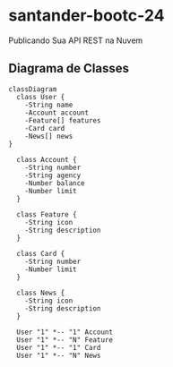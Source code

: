 # santander-bootc-24
Publicando Sua API REST na Nuvem

## Diagrama de Classes

```mermaid
classDiagram
  class User {
    -String name
    -Account account
    -Feature[] features
    -Card card
    -News[] news 
}
  
  class Account {
    -String number
    -String agency
    -Number balance
    -Number limit 
  }
  
  class Feature {
    -String icon
    -String description
  }
  
  class Card {
    -String number
    -Number limit
  }
  
  class News {
    -String icon
    -String description
  }
  
  User "1" *-- "1" Account
  User "1" *-- "N" Feature
  User "1" *-- "1" Card
  User "1" *-- "N" News
```
